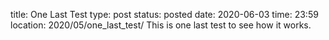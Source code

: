 title: One Last Test
type: post
status: posted
date: 2020-06-03
time: 23:59
location: 2020/05/one_last_test/
This is one last test to see how it works.